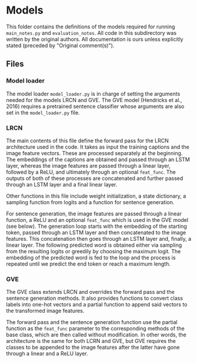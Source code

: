 # Models

This folder contains the definitions of the models required for running `main_notes.py` and `evaluation_notes`.
All code in this subdirectory was written by the original authors. All documentation is ours unless explicitly stated 
(preceded by "Original comment(s)"). 

## Files

### Model loader

The model loader `model_loader.py` is in charge of setting the arguments needed for the models LRCN and GVE.
The GVE model (Hendricks et al., 2016) requires a pretrained sentence classifier whose arguments are also set in the
`model_loader.py` file. 

### LRCN

The main contents of this file define the forward pass for the LRCN architecture used in the code. It takes as input the
training captions and the image feature vectors. These are processed separately at the beginning. The embeddings of the 
captions are obtained and passed through an LSTM layer, whereas the image features are passed through a linear layer, followed by a ReLU, and
ultimately through an optional `feat_func`. The outputs of both of these processes are concatenated and further passed through an LSTM 
layer and a final linear layer.

Other functions in this file include weight initialization, a state dictionary, a sampling function from logits and a 
function for sentence generation. 

For sentence generation, the image features are passed through a linear function, a ReLU and an optional `feat_func` 
which is used in the GVE model (see below). The generation loop starts with the embedding of the starting token, passed through an LSTM layer and then concatenated 
to the image features. This concatenation then goes through an LSTM layer and, finally, a linear layer. The following
predicted word is obtained either via sampling from the resulting logits or greedily by choosing the maximum logit. The 
embedding of the predicted word is fed to the loop and the process is repeated until we predict the end token or reach a
maximum length.

### GVE

The GVE class extends LRCN and overrides the forward pass and the sentence generation methods. It also provides 
functions to convert class labels into one-hot vectors and a partial function to append said vectors to the transformed 
image features. 

The forward pass and the sentence generation function use the partial function as the `feat_func` parameter to the
corresponding methods of the base class, which are then called without modification. In other words, the architecture is
the same for both LCRN and GVE, but GVE requires the classes to be appended to the image features after the latter have 
gone through a linear and a ReLU layer. <!-- TODO go over phrasing-->

